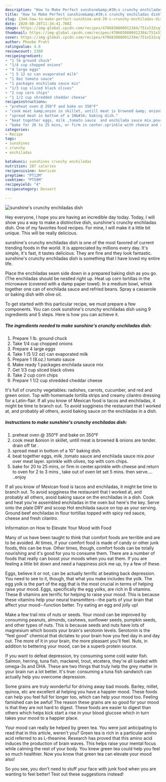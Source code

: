 ```yaml
---
description: "How to Make Perfect sunshine&amp;#39;s crunchy enchiladas dish"
title: "How to Make Perfect sunshine&amp;#39;s crunchy enchiladas dish"
slug: 1344-how-to-make-perfect-sunshine-and-39-s-crunchy-enchiladas-dish
date: 2020-08-28T11:34:41.708Z
image: https://img-global.cpcdn.com/recipes/4706830800912384/751x532cq70/sunshines-crunchy-enchiladas-dish-recipe-main-photo.jpg
thumbnail: https://img-global.cpcdn.com/recipes/4706830800912384/751x532cq70/sunshines-crunchy-enchiladas-dish-recipe-main-photo.jpg
cover: https://img-global.cpcdn.com/recipes/4706830800912384/751x532cq70/sunshines-crunchy-enchiladas-dish-recipe-main-photo.jpg
author: Phoebe Pratt
ratingvalue: 4.6
reviewcount: 2360
recipeingredient:
- "1 lb ground chuck"
- "1/4 cup chopped onions"
- "4 large eggs"
- "1 5 12 oz can evaporated milk"
- "1 8oz tomato sauce"
- "1 packages enchilada sauce mix"
- "1/3 cup sliced black olives"
- "2 cup corn chips"
- "1 1/2 cup shredded cheddar cheese"
recipeinstructions:
- "preheat oven @ 350°F and bake on 350°F"
- "cook meat &amp;onion in skillet, untill meat is browned &amp; onions are tender. drain off fat ."
- "spread meat in bottom of a 10&#34; baking dish."
- "beat together eggs, milk ,tomato sauce  and enchilada sauce mix.pour over meat layer. sprinkle with olives, top with corn chips."
- "bake for 20 to 25 mins, or firm in center.sprinkle with cheese and return to oven for 2 to 3 mins , take out of oven let set 5 mins. then serve.... ..enjoy"
categories:
- Recipe
tags:
- sunshines
- crunchy
- enchiladas

katakunci: sunshines crunchy enchiladas 
nutrition: 287 calories
recipecuisine: American
preptime: "PT12M"
cooktime: "PT59M"
recipeyield: "4"
recipecategory: Dessert

---
```



![sunshine&#39;s crunchy enchiladas dish](https://img-global.cpcdn.com/recipes/4706830800912384/751x532cq70/sunshines-crunchy-enchiladas-dish-recipe-main-photo.jpg)

Hey everyone, I hope you are having an incredible day today. Today, I will show you a way to make a distinctive dish, sunshine&#39;s crunchy enchiladas dish. One of my favorites food recipes. For mine, I will make it a little bit unique. This will be really delicious.

sunshine&#39;s crunchy enchiladas dish is one of the most favored of current trending foods in the world. It is appreciated by millions every day. It's simple, it's fast, it tastes delicious. They are fine and they look fantastic. sunshine&#39;s crunchy enchiladas dish is something that I have loved my entire life.

Place the enchiladas seam side down in a prepared baking dish as you go. (The enchiladas should be nestled right up. Heat up corn tortillas in the microwave (covered with a damp paper towel). In a medium bowl, whisk together one can of enchilada sauce and refried beans. Spray a casserole or baking dish with olive oil.


To get started with this particular recipe, we must prepare a few components. You can cook sunshine&#39;s crunchy enchiladas dish using 9 ingredients and 5 steps. Here is how you can achieve it.

<!--inarticleads1-->

##### The ingredients needed to make sunshine&#39;s crunchy enchiladas dish:

1. Prepare 1 lb. ground chuck
1. Take 1/4 cup chopped onions
1. Prepare 4 large eggs
1. Take 1 (5 1/2 oz) can evaporated milk
1. Prepare 1 (8.oz.) tomato sauce
1. Make ready 1 packages enchilada sauce mix
1. Get 1/3 cup sliced black olives
1. Take 2 cup corn chips
1. Prepare 1 1/2 cup shredded cheddar cheese


It&#39;s full of crunchy vegetables: radishes, carrots, cucumber, and red and green onion. Top with homemade tortilla strips and creamy cilantro dressing for a Latin-flair. If all you know of Mexican food is tacos and enchiladas, it might be time to branch out. To avoid sogginess the restaurant that I worked at, and probably all others, avoid baking sauce on the enchiladas in a dish. 

<!--inarticleads2-->

##### Instructions to make sunshine&#39;s crunchy enchiladas dish:

1. preheat oven @ 350°F and bake on 350°F
1. cook meat &amp;onion in skillet, untill meat is browned &amp; onions are tender. drain off fat .
1. spread meat in bottom of a 10&#34; baking dish.
1. beat together eggs, milk ,tomato sauce  and enchilada sauce mix.pour over meat layer. sprinkle with olives, top with corn chips.
1. bake for 20 to 25 mins, or firm in center.sprinkle with cheese and return to oven for 2 to 3 mins , take out of oven let set 5 mins. then serve.... ..enjoy


If all you know of Mexican food is tacos and enchiladas, it might be time to branch out. To avoid sogginess the restaurant that I worked at, and probably all others, avoid baking sauce on the enchiladas in a dish. Cook and heat you&#39;re assembled enchiladas in the oven but here&#39;s the key. Serve onto the plate DRY and scoop Hot enchilada sauce on top as your serving. Ground beef enchiladas in flour tortillas topped with spicy red sauce, cheese and fresh cilantro. 

Information on How to Elevate Your Mood with Food


Many of us have been taught to think that comfort foods are terrible and are to be avoided. At times, if your comfort food is made of candy or other junk foods, this can be true. Other times, though, comfort foods can be totally nourishing and it's good for you to consume them. There are a number of foods that really can boost your moods when you eat them. If you are feeling a little bit down and need a happiness pick me up, try a few of these.

Eggs, believe it or not, can be actually terrific at beating back depression. You need to see to it, though, that what you make includes the yolk. The egg yolk is the part of the egg that is the most crucial in terms of helping raise your mood. Eggs, specifically the egg yolks, are rich in B vitamins. These B vitamins are terrific for helping to raise your mood. This is because these vitamins help your neural transmitters--the parts of your brain that affect your mood--function better. Try eating an egg and jolly up!

Make a few trail mix of nuts or seeds. Your mood can be improved by consuming peanuts, almonds, cashews, sunflower seeds, pumpkin seeds, and other types of nuts. This is because seeds and nuts have lots of magnesium which boosts your brain's serotonin levels. Serotonin is the "feel good" chemical that dictates to your brain how you feel day in and day out. The more of it in your brain, the more pleasant you'll feel. Nuts, in addition to bettering your mood, can be a superb protein source.

If you want to defeat depression, try consuming some cold water fish. Salmon, herring, tuna fish, mackerel, trout, etcetera, they're all loaded with omega-3s and DHA. These are two things that truly help the grey matter in your brain run a lot better. It's true: consuming a tuna fish sandwich can actually help you overcome depression. 

Some grains are truly wonderful for driving away bad moods. Barley, millet, quinoa, etc are excellent at helping you have a happier mood. These foods can help you feel full for longer too, which can help your mood too. Feeling famished can be awful! The reason these grains are so good for your mood is that they are not hard to digest. These foods are easier to digest than others which helps kick start a rise in your blood glucose which in turn takes your mood to a happier place.

Your mood can really be helped by green tea. You were just anticipating to read that in this article, weren't you? Green tea is rich in a particular amino acid referred to as L-theanine. Research has proved that this amino acid induces the production of brain waves. This helps raise your mental focus while calming the rest of your body. You knew green tea could help you feel so much healthier. Now you know that green tea can elevate your mood also!

So you see, you don't need to stuff your face with junk food when you are wanting to feel better! Test out  these suggestions  instead!


